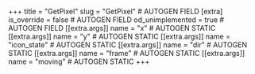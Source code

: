 +++
title = "GetPixel"
slug = "GetPixel" # AUTOGEN FIELD
[extra]
is_override = false # AUTOGEN FIELD
od_unimplemented = true # AUTOGEN FIELD
[[extra.args]]
name = "x" # AUTOGEN STATIC
[[extra.args]]
name = "y" # AUTOGEN STATIC
[[extra.args]]
name = "icon_state" # AUTOGEN STATIC
[[extra.args]]
name = "dir" # AUTOGEN STATIC
[[extra.args]]
name = "frame" # AUTOGEN STATIC
[[extra.args]]
name = "moving" # AUTOGEN STATIC
+++